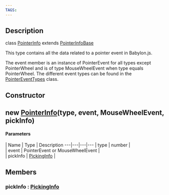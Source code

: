 ```yaml
---
TAGS:
---
```

## Description

class [PointerInfo](/classes/2.5/PointerInfo) extends [PointerInfoBase](/classes/2.5/PointerInfoBase)

This type contains all the data related to a pointer event in Babylon.js.

The event member is an instance of PointerEvent for all types except PointerWheel and is of type MouseWheelEvent when type equals PointerWheel. The different event types can be found in the [PointerEventTypes](/classes/2.5/PointerEventTypes) class.

## Constructor

## new [PointerInfo](/classes/2.5/PointerInfo)(type, event, MouseWheelEvent, pickInfo)



#### Parameters
 | Name | Type | Description
---|---|---|---
 | type | number |  
 | event | PointerEvent or MouseWheelEvent |  
 | pickInfo | [PickingInfo](/classes/2.5/PickingInfo) |  
## Members

### pickInfo : [PickingInfo](/classes/2.5/PickingInfo)



